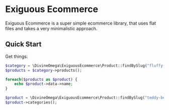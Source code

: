 # Exiguous Ecommerce

Exiguous Ecommerce is a super simple ecommerce library, that uses flat files and takes a very minimalistic approach.

## Quick Start

Get things:

```php
$category = \DivineOmega\ExiguousEcommerce\Product::findBySlug("fluffy-things");
$products = $category->products();

foreach($products as $product) {
    echo $product->data->name;
}

$product = \DivineOmega\ExiguousEcommerce\Product::findBySlug("teddy-bear");
$product->categories();
```
